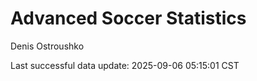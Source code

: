 # Advanced Soccer Statistics
Denis Ostroushko

<!-- gfm -->

Last successful data update: 2025-09-06 05:15:01 CST
